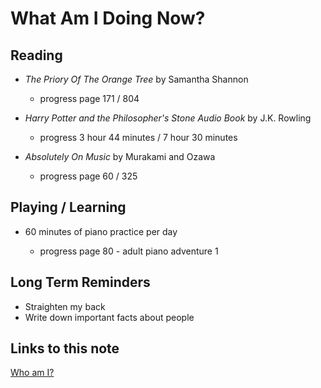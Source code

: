 # What Am I Doing Now?

## Reading

- _The Priory Of The Orange Tree_ by Samantha Shannon

  - progress page 171 / 804

- _Harry Potter and the Philosopher's Stone Audio Book_ by J.K. Rowling

  - progress 3 hour 44 minutes / 7 hour 30 minutes

- _Absolutely On Music_ by Murakami and Ozawa

  - progress page 60 / 325

## Playing / Learning

- 60 minutes of piano practice per day

  - progress page 80 - adult piano adventure 1

## Long Term Reminders

- Straighten my back
- Write down important facts about people

## Links to this note

[Who am I?](index.md)
